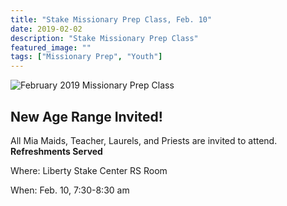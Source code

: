 ```yaml
---
title: "Stake Missionary Prep Class, Feb. 10"
date: 2019-02-02    
description: "Stake Missionary Prep Class"
featured_image: ""
tags: ["Missionary Prep", "Youth"]
---
```


![February 2019 Missionary Prep Class](/images/posts/mp_feb2019.jpg)

## New Age Range Invited!

All Mia Maids, Teacher, Laurels, and Priests are invited to attend.  **Refreshments Served**

Where: Liberty Stake Center RS Room

When: Feb. 10, 7:30-8:30 am